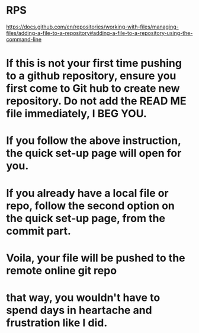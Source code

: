 # RPS
https://docs.github.com/en/repositories/working-with-files/managing-files/adding-a-file-to-a-repository#adding-a-file-to-a-repository-using-the-command-line
# If this is not your first time pushing to a github repository, ensure you first come to Git hub to create new repository. Do not add the READ ME file immediately, I BEG YOU.
# If you follow the above instruction, the quick set-up page will open for you.
# If you already have a local file or repo, follow the second option on the quick set-up page, from the commit part.
# Voila, your file will be pushed to the remote online git repo
# that way, you wouldn't have to spend days in heartache and frustration like I did.

